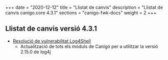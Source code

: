 +++
date        = "2020-12-12"
title       = "Llistat de canvis"
description = "Llistat de canvis canigo.core 4.3.1"
sections    = "canigo-fwk-docs"
weight		= 2
+++

## Llistat de canvis versió 4.3.1

- [Resolució de vulnerabilitat Log4Shell](/noticies/2021-12-13-CAN-actualitzacio-canigo-3_4_7_3_6_1/)
   - Actualització de tots els mòduls de Canigó per a utilitzar la versió 2.15.0 de log4j
